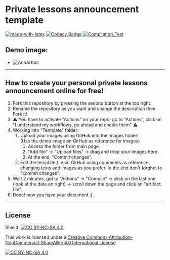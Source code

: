 # Private lessons announcement template

[![made-with-latex](https://img.shields.io/badge/Made%20with-LaTeX-1f425f.svg)](https://www.latex-project.org/)
[![Codacy Badge](https://app.codacy.com/project/badge/Grade/eb6df47419d6486399d9bea3ce2fdee6)](https://app.codacy.com/gh/R0mb0/Private_lessons_announcement_template/dashboard?utm_source=gh&utm_medium=referral&utm_content=&utm_campaign=Badge_grade)
[![Compilation_Test](https://github.com/R0mb0/Private_lessons_announcement_template/actions/workflows/Compilation_Test.yml/badge.svg)](https://github.com/R0mb0/Private_lessons_announcement_template/actions/workflows/Compilation_Test.yml)

## Demo image:

- ![AnnArbor:](ReadMeImgs/AnnArbor.png)

---

## How to create your personal private lessons announcement online for free!

1. Fork this repository by pressing the second button at the top right.
2. Rename the repository as you want and change the description then Fork it!
3. ⚠️ You have to activate "Actions" on your repo; go to "Actions", click on
 "I understand my workflows, go ahead and enable them" ⚠️
4. Working into "Template" folder:
    1. Upload your images using GitHub into the images folder!  
        (Use the demo image on GitHub as reference for images)
        1. Access the folder from main page.
        2. "Add file" -> "Upload files" -> drag and drop your images here.
        3. At the end, "Commit changes".
    2. Edit the template file on GitHub using comments as reference, changing
 texts and images as you prefer. In the end don't forghet to "commit changes".
5. Wait 2 minutes, got to "Actions" -> "Compile" -> click on the last one
 (look at the date on right) -> scroll down the page and click on "artifact file".
6. Done! now you have your document :) .

---

## License

Shield: [![CC BY-NC-SA 4.0][cc-by-nc-sa-shield]][cc-by-nc-sa]

This work is licensed under a
[Creative Commons Attribution-NonCommercial-ShareAlike 4.0 International License][cc-by-nc-sa].

[![CC BY-NC-SA 4.0][cc-by-nc-sa-image]][cc-by-nc-sa]

[cc-by-nc-sa]: http://creativecommons.org/licenses/by-nc-sa/4.0/
[cc-by-nc-sa-image]: https://licensebuttons.net/l/by-nc-sa/4.0/88x31.png
[cc-by-nc-sa-shield]: https://img.shields.io/badge/License-CC%20BY--NC--SA%204.0-lightgrey.svg
